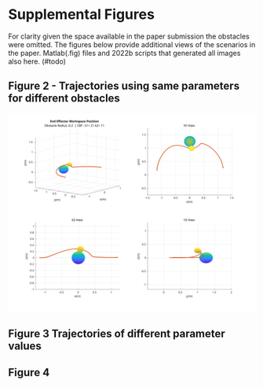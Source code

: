 # Supplemental Figures

For clarity given the space available in the paper submission the obstacles were omitted. 
The figures below provide additional views of the scenarios in the paper.
Matlab(.fig) files and 2022b scripts that generated all images also here.  (#todo)

## Figure 2 - Trajectories using same parameters for different obstacles

![Common parameters [21 11], 0.2m radius obstacle](./fig2_0.2.svg)

## Figure 3 Trajectories of different parameter values


## Figure 4
